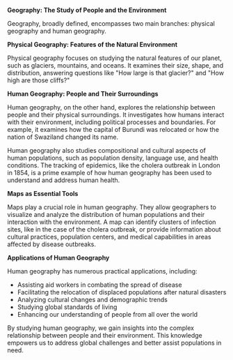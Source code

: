 **Geography: The Study of People and the Environment**

Geography, broadly defined, encompasses two main branches: physical geography and human geography.

**Physical Geography: Features of the Natural Environment**

Physical geography focuses on studying the natural features of our planet, such as glaciers, mountains, and oceans. It examines their size, shape, and distribution, answering questions like "How large is that glacier?" and "How high are those cliffs?"

**Human Geography: People and Their Surroundings**

Human geography, on the other hand, explores the relationship between people and their physical surroundings. It investigates how humans interact with their environment, including political processes and boundaries. For example, it examines how the capital of Burundi was relocated or how the nation of Swaziland changed its name.

Human geography also studies compositional and cultural aspects of human populations, such as population density, language use, and health conditions. The tracking of epidemics, like the cholera outbreak in London in 1854, is a prime example of how human geography has been used to understand and address human health.

**Maps as Essential Tools**

Maps play a crucial role in human geography. They allow geographers to visualize and analyze the distribution of human populations and their interaction with the environment. A map can identify clusters of infection sites, like in the case of the cholera outbreak, or provide information about cultural practices, population centers, and medical capabilities in areas affected by disease outbreaks.

**Applications of Human Geography**

Human geography has numerous practical applications, including:

* Assisting aid workers in combating the spread of disease
* Facilitating the relocation of displaced populations after natural disasters
* Analyzing cultural changes and demographic trends
* Studying global standards of living
* Enhancing our understanding of people from all over the world

By studying human geography, we gain insights into the complex relationship between people and their environment. This knowledge empowers us to address global challenges and better assist populations in need.